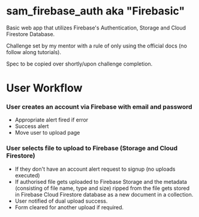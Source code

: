# sam_firebase_auth aka "Firebasic"

Basic web app that utilizes Firebase's Authentication, Storage and Cloud Firestore Database.

Challenge set by my mentor with a rule of only using the official docs (no follow along tutorials).

Spec to be copied over shortly/upon challenge completion.

# User Workflow

### User creates an account via Firebase with email and password

- Appropriate alert fired if error
- Success alert
- Move user to upload page

### User selects file to upload to Firebase (Storage and Cloud Firestore)

- If they don't have an account alert request to signup (no uploads executed)
- If authorised file gets uploaded to Firebase Storage and the metadata (consisting of file name, type and size) ripped from the file gets stored in Firebase Cloud Firestore database as a new document in a collection.
- User notified of dual upload success.
- Form cleared for another upload if required.
